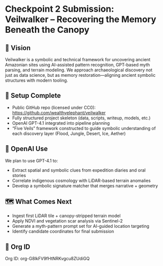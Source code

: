 # Checkpoint 2 Submission: Veilwalker – Recovering the Memory Beneath the Canopy

## 🔮 Vision

Veilwalker is a symbolic and technical framework for uncovering ancient Amazonian sites using AI-assisted pattern recognition, GPT-based myth parsing, and terrain modeling. We approach archaeological discovery not just as data science, but as memory restoration—aligning ancient symbolic structures with modern tooling.

## 🔧 Setup Complete

- Public GitHub repo (licensed under CC0): https://github.com/wealthyelephant/veilwalker
- Fully structured project skeleton (data, scripts, writeup, models, etc.)
- OpenAI GPT-4.1 integrated into pipeline planning
- “Five Veils” framework constructed to guide symbolic understanding of each discovery layer (Flood, Jungle, Desert, Ice, Aether)

## 🧠 OpenAI Use

We plan to use GPT-4.1 to:
- Extract spatial and symbolic clues from expedition diaries and oral stories
- Correlate indigenous cosmology with LiDAR-based terrain anomalies
- Develop a symbolic signature matcher that merges narrative + geometry

## 🗺 What Comes Next

- Ingest first LiDAR tile + canopy-stripped terrain model
- Apply NDVI and vegetation scar analysis via Sentinel-2
- Generate a myth-pattern prompt set for AI-guided location targeting
- Identify candidate coordinates for final submission

## 📜 Org ID

Org ID: org-G8lkFV9fHtNRKvgcu8ZUdiGQ
